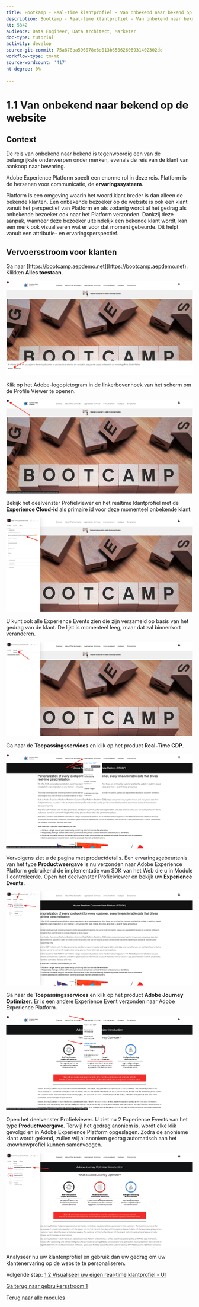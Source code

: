 ```yaml
---
title: Bootkamp - Real-time klantprofiel - Van onbekend naar bekend op de website - Brazilië
description: Bootkamp - Real-time klantprofiel - Van onbekend naar bekend op de website - Brazilië
kt: 5342
audience: Data Engineer, Data Architect, Marketer
doc-type: tutorial
activity: develop
source-git-commit: 75a878ba596078e6d013b65062606931402302dd
workflow-type: tm+mt
source-wordcount: '417'
ht-degree: 0%

---
```


# 1.1 Van onbekend naar bekend op de website

## Context

De reis van onbekend naar bekend is tegenwoordig een van de belangrijkste onderwerpen onder merken, evenals de reis van de klant van aankoop naar bewaring.

Adobe Experience Platform speelt een enorme rol in deze reis. Platform is de hersenen voor communicatie, de **ervaringssysteem**.

Platform is een omgeving waarin het woord klant breder is dan alleen de bekende klanten. Een onbekende bezoeker op de website is ook een klant vanuit het perspectief van Platform en als zodanig wordt al het gedrag als onbekende bezoeker ook naar het Platform verzonden. Dankzij deze aanpak, wanneer deze bezoeker uiteindelijk een bekende klant wordt, kan een merk ook visualiseren wat er voor dat moment gebeurde. Dit helpt vanuit een attributie- en ervaringsperspectief.

## Vervoersstroom voor klanten

Ga naar [https://bootcamp.aepdemo.net](https://bootcamp.aepdemo.net). Klikken **Alles toestaan**.

![DSN](./images/web8.png)

Klik op het Adobe-logopictogram in de linkerbovenhoek van het scherm om de Profile Viewer te openen.

![Demo](./images/pv1.png)

Bekijk het deelvenster Profielviewer en het realtime klantprofiel met de **Experience Cloud-id** als primaire id voor deze momenteel onbekende klant.

![Demo](./images/pv2.png)

U kunt ook alle Experience Events zien die zijn verzameld op basis van het gedrag van de klant. De lijst is momenteel leeg, maar dat zal binnenkort veranderen.

![Demo](./images/pv3.png)

Ga naar de **Toepassingsservices** en klik op het product **Real-Time CDP**.

![Demo](./images/pv4.png)

Vervolgens ziet u de pagina met productdetails. Een ervaringsgebeurtenis van het type **Productweergave** is nu verzonden naar Adobe Experience Platform gebruikend de implementatie van SDK van het Web die u in Module 1 controleerde. Open het deelvenster Profielviewer en bekijk uw **Experience Events**.

![Demo](./images/pv5.png)

Ga naar de **Toepassingsservices** en klik op het product **Adobe Journey Optimizer**. Er is een andere Experience Event verzonden naar Adobe Experience Platform.

![Demo](./images/pv7.png)

Open het deelvenster Profielviewer. U ziet nu 2 Experience Events van het type **Productweergave**. Terwijl het gedrag anoniem is, wordt elke klik gevolgd en in Adobe Experience Platform opgeslagen. Zodra de anonieme klant wordt gekend, zullen wij al anoniem gedrag automatisch aan het knowhowprofiel kunnen samenvoegen.

![Demo](./images/pv8.png)

Analyseer nu uw klantenprofiel en gebruik dan uw gedrag om uw klantenervaring op de website te personaliseren.

Volgende stap: [1.2 Visualiseer uw eigen real-time klantprofiel - UI](./ex2.md)

[Ga terug naar gebruikersstroom 1](./uc1.md)

[Terug naar alle modules](../../overview.md)
